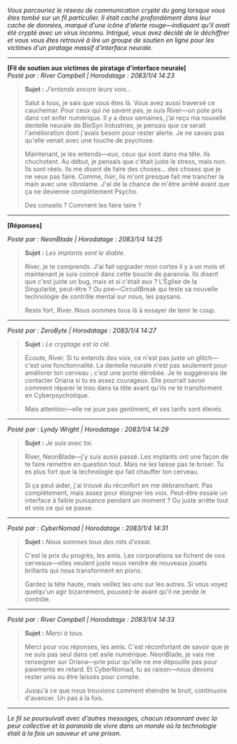 _Vous parcouriez le réseau de communication crypté du gang lorsque vous êtes tombé sur un fil particulier. Il était caché profondément dans leur cache de données, marqué d'une icône d'alerte rouge—indiquant qu'il avait été crypté avec un virus inconnu. Intrigué, vous avez décidé de le déchiffrer et vous vous êtes retrouvé à lire un groupe de soutien en ligne pour les victimes d'un piratage massif d'interface neurale._

---

**[Fil de soutien aux victimes de piratage d'interface neurale]**  
_Posté par : River Campbell | Horodatage : 2083/1/4 14:23_

> **Sujet :** _J'entends encore leurs voix..._
>
> Salut à tous, je sais que vous êtes là. Vous avez aussi traversé ce cauchemar. Pour ceux qui ne savent pas, je suis River—un pote pris dans cet enfer numérique. Il y a deux semaines, j'ai reçu ma nouvelle dentelle neurale de BioSyn Industries, je pensais que ce serait l'amélioration dont j'avais besoin pour rester alerte. Je ne savais pas qu'elle venait avec une touche de psychose.
>
> Maintenant, je les entends—_eux_, ceux qui sont dans ma tête. Ils chuchotent. Au début, je pensais que c'était juste le stress, mais non. Ils sont réels. Ils me disent de faire des choses... des choses que je ne veux pas faire. Comme, _hier_, ils m'ont presque fait me trancher la main avec une vibrolame. J'ai de la chance de m'être arrêté avant que ça ne devienne complètement Psycho.
>
> Des conseils ? Comment les faire taire ?

---

**[Réponses]**

_Posté par : NeonBlade | Horodatage : 2083/1/4 14:25_

> **Sujet :** _Les implants sont le diable._
>
> River, je te comprends. J'ai fait upgrader mon cortex il y a un mois et maintenant je suis coincé dans cette boucle de paranoïa. Ils disent que c'est juste un bug, mais et si c'était eux ? L'Église de la Singularité, peut-être ? Ou pire—CircuitBreak qui teste sa nouvelle technologie de contrôle mental sur nous, les paysans.
>
> Reste fort, River. Nous sommes tous là à essayer de tenir le coup.

---

_Posté par : ZeroByte | Horodatage : 2083/1/4 14:27_

> **Sujet :** _Le cryptage est la clé._
>
> Écoute, River. Si tu entends des voix, ce n'est pas juste un glitch—c'est une fonctionnalité. La dentelle neurale n'est pas seulement pour améliorer ton cerveau ; c'est une porte dérobée. Je te suggérerais de contacter Oriana si tu es assez courageux. Elle pourrait savoir comment réparer le trou dans ta tête avant qu'ils ne te transforment en Cyberpsychotique.
>
> Mais attention—elle ne joue pas gentiment, et ses tarifs sont élevés.

---

_Posté par : Lyndy Wright | Horodatage : 2083/1/4 14:29_

> **Sujet :** _Je suis avec toi._
>
> River, NeonBlade—j'y suis aussi passé. Les implants ont une façon de te faire remettre en question tout. Mais ne les laisse pas te briser. Tu es plus fort que la technologie qui fait chauffer ton cerveau.
>
> Si ça peut aider, j'ai trouvé du réconfort en me débranchant. Pas complètement, mais assez pour éloigner les voix. Peut-être essaie un interface à faible puissance pendant un moment ? Ou juste arrête tout et vois ce qui se passe.

---

_Posté par : CyberNomad | Horodatage : 2083/1/4 14:31_

> **Sujet :** _Nous sommes tous des rats d'essai._
>
> C'est le prix du progrès, les amis. Les corporations se fichent de nos cerveaux—elles veulent juste nous vendre de nouveaux jouets brillants qui nous transforment en pions.
>
> Gardez la tête haute, mais veillez les uns sur les autres. Si vous voyez quelqu'un agir bizarrement, poussez-le avant qu'il ne perde le contrôle.

---

_Posté par : River Campbell | Horodatage : 2083/1/4 14:33_

> **Sujet :** _Merci à tous._
>
> Merci pour vos réponses, les amis. C'est réconfortant de savoir que je ne suis pas seul dans cet asile numérique. NeonBlade, je vais me renseigner sur Oriana—prie pour qu'elle ne me dépouille pas pour paiements en retard. Et CyberNomad, tu as raison—nous devons rester unis ou être laissés pour compte.
>
> Jusqu'à ce que nous trouvions comment éteindre le bruit, continuons d'avancer. Un pas à la fois.

---

_Le fil se poursuivait avec d'autres messages, chacun résonnant avec la peur collective et la paranoïa de vivre dans un monde où la technologie était à la fois un sauveur et une prison._
